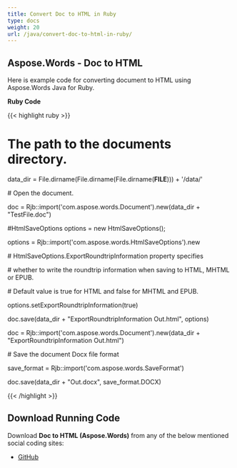 ```yaml
---
title: Convert Doc to HTML in Ruby
type: docs
weight: 20
url: /java/convert-doc-to-html-in-ruby/
---
```


## **Aspose.Words - Doc to HTML**
Here is example code for converting document to HTML using Aspose.Words Java for Ruby.

**Ruby Code**

{{< highlight ruby >}}

 # The path to the documents directory.

data_dir = File.dirname(File.dirname(File.dirname(__FILE__))) + '/data/'

\# Open the document.

doc = Rjb::import('com.aspose.words.Document').new(data_dir + "TestFile.doc")

#HtmlSaveOptions options = new HtmlSaveOptions();

options = Rjb::import('com.aspose.words.HtmlSaveOptions').new

\# HtmlSaveOptions.ExportRoundtripInformation property specifies

\# whether to write the roundtrip information when saving to HTML, MHTML or EPUB.

\# Default value is true for HTML and false for MHTML and EPUB.

options.setExportRoundtripInformation(true)

doc.save(data_dir + "ExportRoundtripInformation Out.html", options)

doc = Rjb::import('com.aspose.words.Document').new(data_dir + "ExportRoundtripInformation Out.html")

\# Save the document Docx file format

save_format = Rjb::import('com.aspose.words.SaveFormat')

doc.save(data_dir + "Out.docx", save_format.DOCX)

{{< /highlight >}}
## **Download Running Code**
Download **Doc to HTML (Aspose.Words)** from any of the below mentioned social coding sites:

- [GitHub](https://github.com/aspose-words/Aspose.Words-for-Java/blob/master/Plugins/Aspose_Words_Java_for_Ruby/lib/asposewordsjavaforruby/doctohtml.rb)
